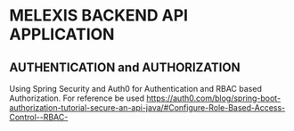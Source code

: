 # MELEXIS BACKEND API APPLICATION

## AUTHENTICATION and AUTHORIZATION

Using Spring Security and Auth0 for Authentication and RBAC based Authorization. For reference be
used https://auth0.com/blog/spring-boot-authorization-tutorial-secure-an-api-java/#Configure-Role-Based-Access-Control--RBAC-

